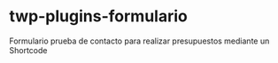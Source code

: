 # twp-plugins-formulario
Formulario prueba de contacto para realizar presupuestos mediante un Shortcode
